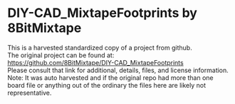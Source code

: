 
# DIY-CAD_MixtapeFootprints by 8BitMixtape  
This is a harvested standardized copy of a project from github.  
The original project can be found at:  
https://github.com/8BitMixtape/DIY-CAD_MixtapeFootprints  
Please consult that link for additional, details, files, and license information.  
Note: It was auto harvested and if the original repo had more than one board file or anything out of the ordinary the files here are likely not representative.  
    